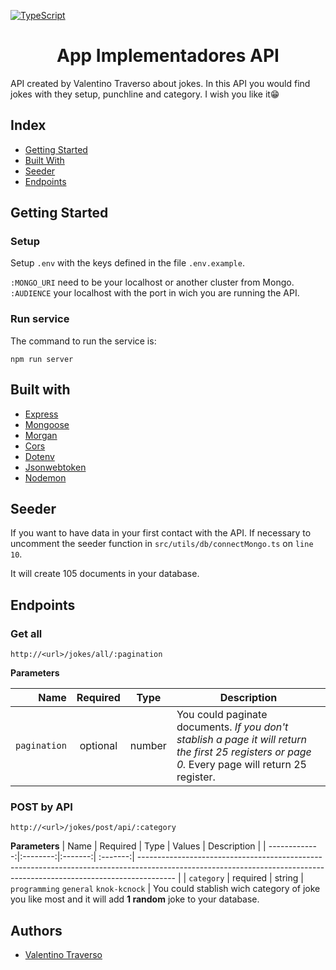 [![TypeScript](https://badges.frapsoft.com/typescript/awesome/typescript.png?v=101)](https://github.com/ellerbrock/typescript-badges/)

<h1 align=center>App Implementadores API</h1>

API created by Valentino Traverso about jokes. In this API you would find jokes with they setup, punchline and category. 
I wish you like it😁

## Index
- [Getting Started](#getting-started)
- [Built With](#built-with)
- [Seeder](#seeder)
- [Endpoints](#endpoints)

## Getting Started

### Setup

Setup `.env` with the keys defined in the file `.env.example`.

`:MONGO_URI` need to be your localhost or another cluster from Mongo.
`:AUDIENCE` your localhost with the port in wich you are running the API.

### Run service

The command to run the service is:

    npm run server

## Built with

- [Express](https://expressjs.com/es/)
- [Mongoose](https://mongoosejs.com/)
- [Morgan](https://www.npmjs.com/package/morgan)
- [Cors](https://www.npmjs.com/package/cors)
- [Dotenv](https://www.npmjs.com/package/dotenv)
- [Jsonwebtoken](https://www.npmjs.com/package/jsonwebtoken)
- [Nodemon](https://www.npmjs.com/package/nodemon)

## Seeder

If you want to have data in your first contact with the API. If necessary to uncomment the seeder function in `src/utils/db/connectMongo.ts` on `line 10`.

It will create 105 documents in your database.

## Endpoints

### Get all
`http://<url>/jokes/all/:pagination`

**Parameters**

|          Name | Required |  Type   | Description                                                                                                                                                           |
| -------------:|:--------:|:-------:| --------------------------------------------------------------------------------------------------------------------------------------------------------------------- |
|     `pagination` | optional | number  |You could paginate documents.  _If you don't stablish a page it will return the first 25 registers or page 0._  Every page will return 25 register.        

### POST by API

`http://<url>/jokes/post/api/:category`

**Parameters**
|          Name | Required |  Type   | Values | Description                                                                                                                                                           |
| -------------:|:--------:|:-------:| :-------:| --------------------------------------------------------------------------------------------------------------------------------------------------------------------- |
|     `category` | required | string  | `programming` `general` `knok-kcnock` | You could stablish wich category of joke you like most and it will add **1 random** joke to your database.

## Authors
- [Valentino Traverso](https://github.com/valentraverso)